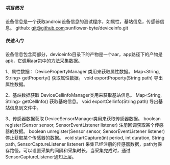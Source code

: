 ##### 项目概况
设备信息是一个获取android设备信息的测试程序，如属性，基站信息，传感器信息。
github: git@github.com:sunflower-byte/deviceinfo.git

##### 快速入门
设备信息包含两部分，deviceinfo目录下的产物是一个aar，app路径下的产物是apk，它调用aar包中的方法采集数据。

1、属性数据：
DevicePropertyManager 类用来获取属性数据。
 Map<String, String> getProperty() 获取属性数据。
 void exportProperty(String path) 导出属性数据。
 
2、基站数据获取
DeviceCellinfoManager类用来获取基站信息。
Map<String, String> getCellInfo() 获取基站信息。
void exportCellinfo(String path) 导出基站信息到文件中。

3、传感器数据获取
DeviceSensorManager类用来获取传感器数据。
boolean register(Sensor sensor, SensorEventListener listener) 注册回调获取某个传感器的数据。
boolean unregister(Sensor sensor, SensorEventListener listener) 停止获取某个传感器的数据。
void startCapture(int period, int duration, String path, SensorCaptureListener listener) 采集已经注册的传感器数据，path为保存路径。可以设置采集的间隔和采集时长，当采集完成时，通过SensorCaptureListener通知上层。
